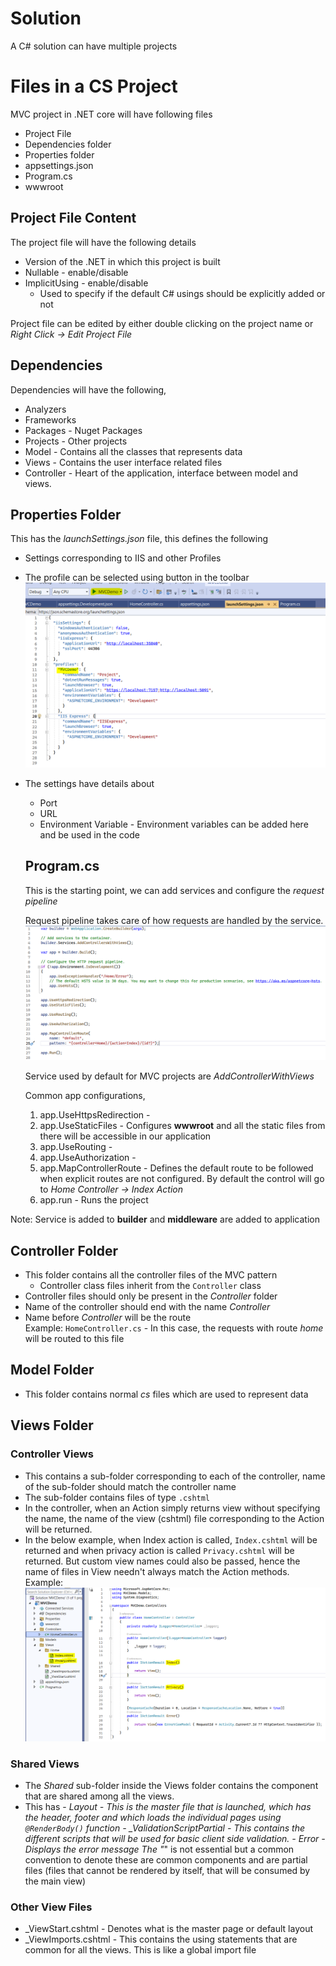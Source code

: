# Solution

A C# solution can have multiple projects

# Files in a CS Project

MVC project in .NET core will have following files

- Project File
- Dependencies folder
- Properties folder
- appsettings.json
- Program.cs
- wwwroot

## Project File Content

The project file will have the following details

- Version of the .NET in which this project is built
- Nullable - enable/disable
- ImplicitUsing - enable/disable
  - Used to specify if the default C# usings should be explicitly added or not

Project file can be edited by either double clicking on the project name or _Right Click -> Edit Project File_

## Dependencies

Dependencies will have the following,

- Analyzers
- Frameworks
- Packages - Nuget Packages
- Projects - Other projects
- Model - Contains all the classes that represents data
- Views - Contains the user interface related files
- Controller - Heart of the application, interface between model and views.

## Properties Folder

This has the _launchSettings.json_ file, this defines the following

- Settings corresponding to IIS and other Profiles
- The profile can be selected using button in the toolbar
  ![launchSettings.json](./images/LaunchSettings.png)
- The settings have details about

  - Port
  - URL
  - Environment Variable - Environment variables can be added here and be used in the code

  ## Program.cs

  This is the starting point, we can add services and configure the _request pipeline_

  Request pipeline takes care of how requests are handled by the service.
  ![Program.cs](./images/Programcs.PNG)

  Service used by default for MVC projects are _AddControllerWithViews_

  Common app configurations,

  1. app.UseHttpsRedirection -
  2. app.UseStaticFiles - Configures **wwwroot** and all the static files from there will be accessible in our application
  3. app.UseRouting -
  4. app.UseAuthorization -
  5. app.MapControllerRoute - Defines the default route to be followed when explicit routes are not configured. By default the control will go to _Home Controller -> Index Action_
  6. app.run - Runs the project

Note: Service is added to **builder** and **middleware** are added to application

## Controller Folder

- This folder contains all the controller files of the MVC pattern
  - Controller class files inherit from the `Controller` class
- Controller files should only be present in the _Controller_ folder
- Name of the controller should end with the name _Controller_
- Name before _Controller_ will be the route
  </br>Example: `HomeController.cs` - In this case, the requests with route _home_ will be routed to this file

## Model Folder

- This folder contains normal _cs_ files which are used to represent data

## Views Folder

### Controller Views

- This contains a sub-folder corresponding to each of the controller,
  name of the sub-folder should match the controller name
- The sub-folder contains files of type `.cshtml`
- In the controller, when an Action simply returns view without specifying the name, the name of the view (cshtml) file corresponding to the Action will be returned.
- In the below example, when Index action is called, `Index.cshtml` will be returned and when privacy action is called `Privacy.cshtml` will be returned. But custom view names could also be passed, hence the name of files in View needn't always match the Action methods.
  <br/> Example: ![ControllerWithDefaultViews](./images/Controller.PNG)

### Shared Views

- The _Shared_ sub-folder inside the Views folder contains the component that are shared among all the views.
- This has - _Layout - This is the master file that is launched, which has the header, footer and which loads the individual pages using `@RenderBody()` function - \_ValidationScriptPartial - This contains the different scripts that will be used for basic client side validation. - Error - Displays the error message
  The "_" is not essential but a common convention to denote these are common components and are partial files (files that cannot be rendered by itself, that will be consumed by the main view)

### Other View Files

- \_ViewStart.cshtml - Denotes what is the master page or default layout
- \_ViewImports.cshtml - This contains the using statements that are common for all the views. This is like a global import file
